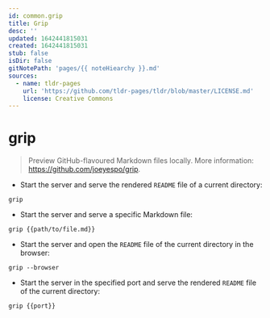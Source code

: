 ```yaml
---
id: common.grip
title: Grip
desc: ''
updated: 1642441815031
created: 1642441815031
stub: false
isDir: false
gitNotePath: 'pages/{{ noteHiearchy }}.md'
sources:
  - name: tldr-pages
    url: 'https://github.com/tldr-pages/tldr/blob/master/LICENSE.md'
    license: Creative Commons
---
```

# grip

> Preview GitHub-flavoured Markdown files locally.
> More information: <https://github.com/joeyespo/grip>.

- Start the server and serve the rendered `README` file of a current directory:

`grip`

- Start the server and serve a specific Markdown file:

`grip {{path/to/file.md}}`

- Start the server and open the `README` file of the current directory in the browser:

`grip --browser`

- Start the server in the specified port and serve the rendered `README` file of the current directory:

`grip {{port}}`

